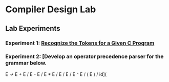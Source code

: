 # Compiler Design Lab

## Lab Experiments

### Experiment 1: [Recognize the Tokens for a Given C Program](https://github.com/Ashil10/Compiler_Design/tree/main/lab_1)

### Experiment 2: [Develop an operator precedence parser for the grammar below.
E → E + E / E - E / E * E / E / E / E ^ E / ( E ) / id](
